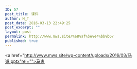 ```yaml
---
ID: 57
post_title: 课件
author: H_T
post_date: 2016-03-13 22:49:25
post_excerpt: ""
layout: post
permalink: http://www.mws.site/%e8%af%be%e4%bb%b6/
published: true
---
```

<a href="http://www.mws.site/wp-content/uploads/2016/03/马嵬.pptx"rel="">马嵬</a>